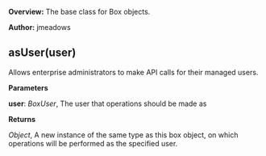 **Overview:** The base class for Box objects.

**Author:** jmeadows

asUser(user)
------------
Allows enterprise administrators to make API calls for their managed users.

**Parameters**

**user**:  *BoxUser*,  The user that operations should be made as

**Returns**

*Object*,  A new instance of the same type as this box object, on which operations will be performed as the specified user.

